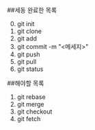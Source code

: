 ##세동 완료한 목록

0. git init
1. git clone 
2. git add
3. git commit -m "<메세지>"
4. git push
5. git pull
6. git status

##해야할 목록
1. git rebase
2. git merge
3. git checkout
4. git fetch
